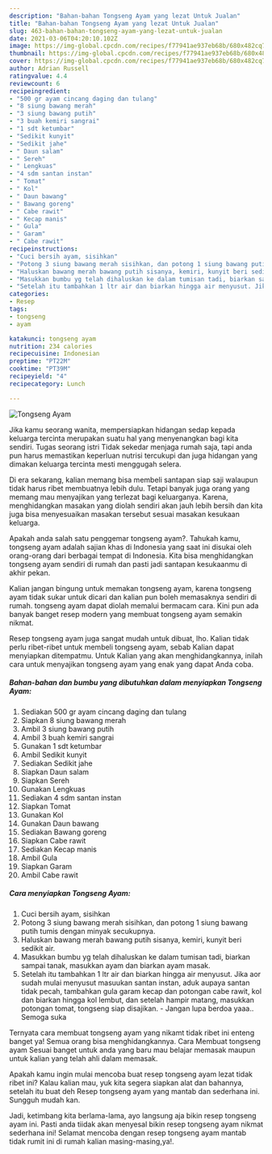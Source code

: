 ```yaml
---
description: "Bahan-bahan Tongseng Ayam yang lezat Untuk Jualan"
title: "Bahan-bahan Tongseng Ayam yang lezat Untuk Jualan"
slug: 463-bahan-bahan-tongseng-ayam-yang-lezat-untuk-jualan
date: 2021-03-06T04:20:10.102Z
image: https://img-global.cpcdn.com/recipes/f77941ae937eb68b/680x482cq70/tongseng-ayam-foto-resep-utama.jpg
thumbnail: https://img-global.cpcdn.com/recipes/f77941ae937eb68b/680x482cq70/tongseng-ayam-foto-resep-utama.jpg
cover: https://img-global.cpcdn.com/recipes/f77941ae937eb68b/680x482cq70/tongseng-ayam-foto-resep-utama.jpg
author: Adrian Russell
ratingvalue: 4.4
reviewcount: 6
recipeingredient:
- "500 gr ayam cincang daging dan tulang"
- "8 siung bawang merah"
- "3 siung bawang putih"
- "3 buah kemiri sangrai"
- "1 sdt ketumbar"
- "Sedikit kunyit"
- "Sedikit jahe"
- " Daun salam"
- " Sereh"
- " Lengkuas"
- "4 sdm santan instan"
- " Tomat"
- " Kol"
- " Daun bawang"
- " Bawang goreng"
- " Cabe rawit"
- " Kecap manis"
- " Gula"
- " Garam"
- " Cabe rawit"
recipeinstructions:
- "Cuci bersih ayam, sisihkan"
- "Potong 3 siung bawang merah sisihkan, dan potong 1 siung bawang putih tumis dengan minyak secukupnya."
- "Haluskan bawang merah bawang putih sisanya, kemiri, kunyit beri sedikit air."
- "Masukkan bumbu yg telah dihaluskan ke dalam tumisan tadi, biarkan sampai tanak, masukkan ayam dan biarkan ayam masak."
- "Setelah itu tambahkan 1 ltr air dan biarkan hingga air menyusut. Jika aor sudah mulai menyusut masuukan santan instan, aduk aupaya santan tidak pecah, tambahkan gula garam kecap dan potongan cabe rawit, kol dan biarkan hingga kol lembut, dan setelah hampir matang, masukkan potongan tomat, tongseng siap disajikan. Jangan lupa berdoa yaaa.. Semoga suka"
categories:
- Resep
tags:
- tongseng
- ayam

katakunci: tongseng ayam 
nutrition: 234 calories
recipecuisine: Indonesian
preptime: "PT22M"
cooktime: "PT39M"
recipeyield: "4"
recipecategory: Lunch

---
```



![Tongseng Ayam](https://img-global.cpcdn.com/recipes/f77941ae937eb68b/680x482cq70/tongseng-ayam-foto-resep-utama.jpg)

Jika kamu seorang wanita, mempersiapkan hidangan sedap kepada keluarga tercinta merupakan suatu hal yang menyenangkan bagi kita sendiri. Tugas seorang istri Tidak sekedar menjaga rumah saja, tapi anda pun harus memastikan keperluan nutrisi tercukupi dan juga hidangan yang dimakan keluarga tercinta mesti menggugah selera.

Di era  sekarang, kalian memang bisa membeli santapan siap saji walaupun tidak harus ribet membuatnya lebih dulu. Tetapi banyak juga orang yang memang mau menyajikan yang terlezat bagi keluarganya. Karena, menghidangkan masakan yang diolah sendiri akan jauh lebih bersih dan kita juga bisa menyesuaikan masakan tersebut sesuai masakan kesukaan keluarga. 



Apakah anda salah satu penggemar tongseng ayam?. Tahukah kamu, tongseng ayam adalah sajian khas di Indonesia yang saat ini disukai oleh orang-orang dari berbagai tempat di Indonesia. Kita bisa menghidangkan tongseng ayam sendiri di rumah dan pasti jadi santapan kesukaanmu di akhir pekan.

Kalian jangan bingung untuk memakan tongseng ayam, karena tongseng ayam tidak sukar untuk dicari dan kalian pun boleh memasaknya sendiri di rumah. tongseng ayam dapat diolah memalui bermacam cara. Kini pun ada banyak banget resep modern yang membuat tongseng ayam semakin nikmat.

Resep tongseng ayam juga sangat mudah untuk dibuat, lho. Kalian tidak perlu ribet-ribet untuk membeli tongseng ayam, sebab Kalian dapat menyiapkan ditempatmu. Untuk Kalian yang akan menghidangkannya, inilah cara untuk menyajikan tongseng ayam yang enak yang dapat Anda coba.

<!--inarticleads1-->

##### Bahan-bahan dan bumbu yang dibutuhkan dalam menyiapkan Tongseng Ayam:

1. Sediakan 500 gr ayam cincang daging dan tulang
1. Siapkan 8 siung bawang merah
1. Ambil 3 siung bawang putih
1. Ambil 3 buah kemiri sangrai
1. Gunakan 1 sdt ketumbar
1. Ambil Sedikit kunyit
1. Sediakan Sedikit jahe
1. Siapkan  Daun salam
1. Siapkan  Sereh
1. Gunakan  Lengkuas
1. Sediakan 4 sdm santan instan
1. Siapkan  Tomat
1. Gunakan  Kol
1. Gunakan  Daun bawang
1. Sediakan  Bawang goreng
1. Siapkan  Cabe rawit
1. Sediakan  Kecap manis
1. Ambil  Gula
1. Siapkan  Garam
1. Ambil  Cabe rawit




<!--inarticleads2-->

##### Cara menyiapkan Tongseng Ayam:

1. Cuci bersih ayam, sisihkan
1. Potong 3 siung bawang merah sisihkan, dan potong 1 siung bawang putih tumis dengan minyak secukupnya.
1. Haluskan bawang merah bawang putih sisanya, kemiri, kunyit beri sedikit air.
1. Masukkan bumbu yg telah dihaluskan ke dalam tumisan tadi, biarkan sampai tanak, masukkan ayam dan biarkan ayam masak.
1. Setelah itu tambahkan 1 ltr air dan biarkan hingga air menyusut. Jika aor sudah mulai menyusut masuukan santan instan, aduk aupaya santan tidak pecah, tambahkan gula garam kecap dan potongan cabe rawit, kol dan biarkan hingga kol lembut, dan setelah hampir matang, masukkan potongan tomat, tongseng siap disajikan. - Jangan lupa berdoa yaaa.. Semoga suka




Ternyata cara membuat tongseng ayam yang nikamt tidak ribet ini enteng banget ya! Semua orang bisa menghidangkannya. Cara Membuat tongseng ayam Sesuai banget untuk anda yang baru mau belajar memasak maupun untuk kalian yang telah ahli dalam memasak.

Apakah kamu ingin mulai mencoba buat resep tongseng ayam lezat tidak ribet ini? Kalau kalian mau, yuk kita segera siapkan alat dan bahannya, setelah itu buat deh Resep tongseng ayam yang mantab dan sederhana ini. Sungguh mudah kan. 

Jadi, ketimbang kita berlama-lama, ayo langsung aja bikin resep tongseng ayam ini. Pasti anda tiidak akan menyesal bikin resep tongseng ayam nikmat sederhana ini! Selamat mencoba dengan resep tongseng ayam mantab tidak rumit ini di rumah kalian masing-masing,ya!.

